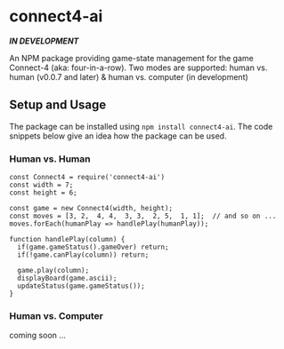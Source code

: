 # connect4-ai

***IN DEVELOPMENT***

An NPM package providing game-state management for the game Connect-4 (aka: four-in-a-row). Two modes are supported: human vs. human (v0.0.7 and later) & human vs. computer (in development)

## Setup and Usage

The package can be installed using `npm install connect4-ai`. The code snippets below give an idea how the package can be used.

### Human vs. Human

```
const Connect4 = require('connect4-ai')
const width = 7;
const height = 6;

const game = new Connect4(width, height);
const moves = [3, 2,  4, 4,  3, 3,  2, 5,  1, 1];  // and so on ...
moves.forEach(humanPlay => handlePlay(humanPlay));

function handlePlay(column) {
  if(game.gameStatus().gameOver) return;
  if(!game.canPlay(column)) return;

  game.play(column);
  displayBoard(game.ascii);
  updateStatus(game.gameStatus());
}
```

### Human vs. Computer

coming soon ...
